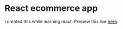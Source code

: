 # React ecommerce app

I created this while learning react. Preview this live [here](https://react-ecommerce-app-ruddy.vercel.app/).
